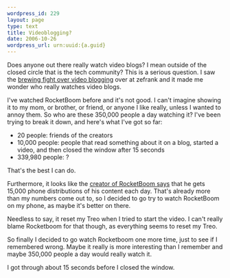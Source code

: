 ```yaml
--- 
wordpress_id: 229
layout: page
type: text
title: Videoblogging?
date: 2006-10-26  
wordpress_url: urn:uuid:{a.guid}
---
```

<p>Does anyone out there really watch video blogs?  I mean outside of the closed circle that is the tech community?   This is a serious question.  I saw the <a href="http://www.zefrank.com/theshow/rocketbooming/nerdfight.html" title="rocketbooming">brewing fight over video blogging</a> over at zefrank and it made me wonder who really watches video blogs.</p>

<p>I've watched RocketBoom before and it's not good.  I can't imagine showing it to my mom, or brother, or friend, or anyone I like really, unless I wanted to annoy them.  So who are these 350,000 people a day watching it?  I've been trying to break it down, and here's what I've got so far:</p>

<ul>
<li>20 people: friends of the creators</li>
<li>10,000 people: people that read something about it on a blog, started a video, and then closed the window after 15 seconds</li>
<li>339,980 people: ?</li>
</ul>

<p>That's the best I can do.  </p>

<p>Furthermore, it looks like the <a href="http://www.dembot.com/011160.html" title="">creator of RocketBoom says</a> that he gets 15,000 phone distributions of his content each day.  That's already more than my numbers come out to, so I decided to go try to watch RocketBoom on my phone, as maybe it's better on there.  </p>

<p>Needless to say, it reset my Treo when I tried to start the video.  I can't really blame Rocketboom for that though, as everything seems to reset my Treo.</p>

<p>So finally I decided to go watch Rocketboom one more time, just to see if I remembered wrong.  Maybe it really is more interesting than I remember and maybe 350,000 people a day would really watch it.</p>

<p>I got through about 15 seconds before I closed the window.</p>
